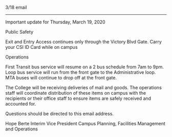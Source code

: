 3/18 email

----

Important update for Thursday, March 19, 2020

Public Safety

Exit and Entry Access continues only through the Victory Blvd Gate.
Carry your CSI ID Card while on campus


Operations

First Transit bus service will resume on a 2 bus schedule from 7am to 9pm.
Loop bus service will run from the front gate to the Administrative loop.
MTA buses will continue to drop off at the front gate.

The College will be receiving deliveries of mail and goods. The operations staff will coordinate distribution of these items on campus with the recipients or their office staff to ensure items are safely received and accounted for.

Questions should be directed to this email address.


Hope Berte
Interim Vice President
Campus Planning, Facilities Management and Operations

